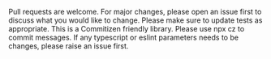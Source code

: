 Pull requests are welcome. For major changes, please open an issue first to discuss what you would like to change. Please make sure to update tests as appropriate. This is a Commitizen friendly library. Please use npx cz to commit messages. If any typescript or eslint parameters needs to be changes, please raise an issue first.
